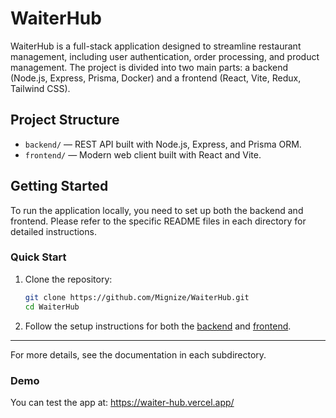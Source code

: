 # WaiterHub

WaiterHub is a full-stack application designed to streamline restaurant management, including user authentication, order processing, and product management. The project is divided into two main parts: a backend (Node.js, Express, Prisma, Docker) and a frontend (React, Vite, Redux, Tailwind CSS).

## Project Structure

- `backend/` — REST API built with Node.js, Express, and Prisma ORM.
- `frontend/` — Modern web client built with React and Vite.

## Getting Started

To run the application locally, you need to set up both the backend and frontend. Please refer to the specific README files in each directory for detailed instructions.

### Quick Start

1. Clone the repository:

   ```bash
   git clone https://github.com/Mignize/WaiterHub.git
   cd WaiterHub
   ```

2. Follow the setup instructions for both the [backend](./backend/README.md) and [frontend](./frontend/README.md).

---

For more details, see the documentation in each subdirectory.

### Demo

You can test the app at: https://waiter-hub.vercel.app/
